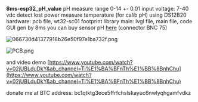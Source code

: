 **8ms-esp32_pH_value**
pH measure range 0-14 +- 0.01
input voltage: 7-40 vdc detect lost power
measure temperature (for calib pH) using DS12B20
hardware: pcb file, wt32-sc01 footprint library
main: lvgl file, main file, code GUI gen by 8ms
you can buy sensor pH [here](https://detail.tmall.com/item.htm?spm=a1z10.5-b-s.w4011-22857160951.78.6f5e663bHjBcVT&id=614718145328&rn=20ec7a1645c4c7a903282f0c0cbc8cf0&abbucket=14&skuId=4329546844497) (connector BNC 75)


![066730d41377918b26e50f97e1ba732f.png](:/img)

![PCB.png](:/img)

and video demo
[https://www.youtube.com/watch?v=02jUBLduDkY&ab_channel=Ti%E1%BA%BFnTh%E1%BB%8BnhChu](https://www.youtube.com/watch?v=02jUBLduDkY&ab_channel=Ti%E1%BA%BFnTh%E1%BB%8BnhChu)

donate me at BTC address: bc1qtktg3ece5ffrfchslskayuc6nwlyqhgamfvdkz